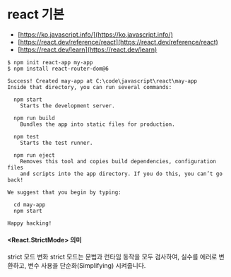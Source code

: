 # react 기본 
* [https://ko.javascript.info/](https://ko.javascript.info/)
* [https://react.dev/reference/react](https://react.dev/reference/react)
* [https://react.dev/learn](https://react.dev/learn)

```
$ npm init react-app my-app
$ npm install react-router-dom@6

Success! Created may-app at C:\code\javascript\react\may-app
Inside that directory, you can run several commands:

  npm start
    Starts the development server.

  npm run build
    Bundles the app into static files for production.

  npm test
    Starts the test runner.

  npm run eject
    Removes this tool and copies build dependencies, configuration files
    and scripts into the app directory. If you do this, you can’t go back!

We suggest that you begin by typing:

  cd may-app
  npm start

Happy hacking!
```

#### <React.StrictMode> 의미

 strict 모드 변화
strict 모드는 문법과 런타임 동작을 모두 검사하여, 실수를 에러로 변환하고, 변수 사용을 단순화(Simplifying) 시켜줍니다.

